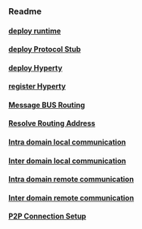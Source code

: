 ### Readme

#### [deploy runtime](deploy-runtime.md)

#### [deploy Protocol Stub](deploy-protostub.md)

#### [deploy Hyperty](deploy-hyperty.md)

#### [register Hyperty](register-hyperty.md)

#### [Message BUS Routing](bus-msg-routing.md)

#### [Resolve Routing Address](resolve-routing-address.md)

#### [Intra domain local communication](intra-local-comm.md)

#### [Inter domain local communication](inter-local-comm.md)

#### [Intra domain remote communication](intra-remote-comm.md)

#### [Inter domain remote communication](inter-remote-comm.md)

#### [P2P Connection Setup](p2p-setup.md)
